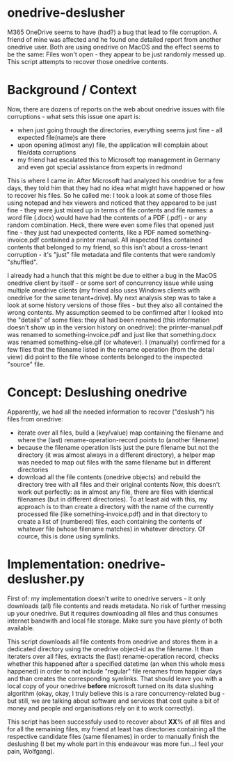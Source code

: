 # onedrive-deslusher
M365 OneDrive seems to have (had?) a bug that lead to file corruption. A friend of mine was affected and he found one detailed report from another onedrive user. Both are using onedrive on MacOS and the effect seems to be the same: Files won't open - they appear to be just randomly messed up. This script attempts to recover those onedrive contents. 

# Background / Context
Now, there are dozens of reports on the web about onedrive issues with file corruptions - what sets this issue one apart is:
- when just going through the directories, everything seems just fine - all expected file(name)s are there
- upon opening a(lmost any) file, the application will complain about file/data corruptions
- my friend had escalated this to Microsoft top management in Germany and even got special assistance from experts in redmond

This is where I came in: After Microsoft had analyzed his onedrive for a few days, they told him that they had no idea what might have happened or how to recover his files. So he called me: I took a look at some of those files using notepad and hex viewers and noticed that they appeared to be just fine - they were just mixed up in terms of file contents and file names: a word file (.docx) would have had the contents of a PDF (.pdf) - or any random combination. Heck, there were even some files that opened just fine - they just had unexpected contents, like a PDF named something-invoice.pdf contained a printer manual. All inspected files contained contents that belonged to my friend, so this isn't about a cross-tenant corruption - it's "just" file metadata and file contents that were randomly "shuffled". 

I already had a hunch that this might be due to either a bug in the MacOS onedrive client by itself - or some sort of concurrency issue while using multiple onedrive clients (my friend also uses Windows clients with onedrive for the same tenant+drive). My next analysis step was to take a look at some history versions of those files - but they also all contained the wrong contents. My assumption seemed to be confirmed after I looked into the "details" of some files: they all had been renamed (this information doesn't show up in the version history on onedrive): the printer-manual.pdf was renamed to something-invoice.pdf and just like that something.docx was renamed something-else.gif (or whatever). I (manually) confirmed for a few files that the filename listed in the rename operation (from the detail view) did point to the file whose contents belonged to the inspected "source" file. 

# Concept: Deslushing onedrive
Apparently, we had all the needed information to recover ("deslush") his files from onedrive:
- iterate over all files, build a (key/value) map containing the filename and where the (last) rename-operation-record points to (another filename)
- because the filename operation lists just the pure filename but not the directory (it was almost always in a different directory), a helper map was needed to map out files with the same filename but in different directories
- download all the file contents (onedrive objects) and rebuild the directory tree with all files and their original contents
Now, this doesn't work out perfectly: as in almost any file, there are files with identical filenames (but in different directories). To at least aid with this, my approach is to than create a directory with the name of the currently processed file (like something-invoice.pdf) and in that directory to create a list of (numbered) files, each containing the contents of whatever file (whose filename matches) in whatever directory. Of cource, this is done using symlinks.

# Implementation: onedrive-deslusher.py
First of: my implementation doesn't write to onedrive servers - it only downloads (all) file contents and reads metadata. No risk of further messing up your onedrive. But it requires downloading all files and thus consumes internet bandwith and local file storage. Make sure you have plenty of both available.

This script downloads all file contents from onedrive and stores them in a dedicated directory using the onedrive object-id as the filename. It than iteraters over all files, extracts the (last) rename-operation record, checks whether this happened after a specified datetime (an when this whole mess happened) in order to not include "regular" file renames from happier days and than creates the corresponding symlinks. That should leave you with a local copy of your onedrive **before** microsoft turned on its data slushing algorithm (okay, okay, I truly believe this is a rare concurrency-related bug - but still, we are talking about software and services that cost quite a bit of money and people and organisations rely on it to work correctly).

This script has been successfuly used to recover about **XX**% of all files and for all the remaining files, my friend at least has directories containing all the respective candidate files (same filenames) in order to manually finish the deslushing (I bet my whole part in this endeavour was more fun...I feel your pain, Wolfgang).
